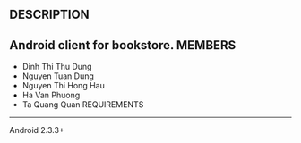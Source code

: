 DESCRIPTION
-----------
Android client for bookstore.
MEMBERS
-------
- Dinh Thi Thu Dung
- Nguyen Tuan Dung
- Nguyen Thi Hong Hau
- Ha Van Phuong
- Ta Quang Quan
REQUIREMENTS
------------
Android 2.3.3+
